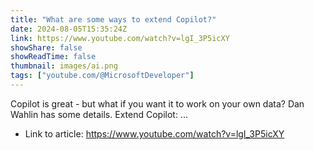 ```yaml
---
title: "What are some ways to extend Copilot?"
date: 2024-08-05T15:35:24Z
link: https://www.youtube.com/watch?v=lgI_3P5icXY
showShare: false
showReadTime: false
thumbnail: images/ai.png
tags: ["youtube.com/@MicrosoftDeveloper"]
---
```

Copilot is great - but what if you want it to work on your own data? Dan Wahlin has some details. Extend Copilot: ...

- Link to article: https://www.youtube.com/watch?v=lgI_3P5icXY
